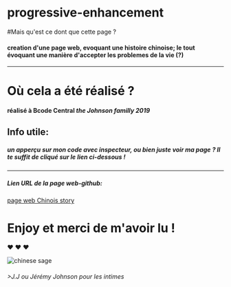 # progressive-enhancement


#Mais qu'est ce dont que cette page ?  

#### creation d'une page web, evoquant une histoire chinoise; le tout évoquant une manière d'accepter les problemes de la vie (?)

----------------------------------------------------------------------------------------------------------------------------------------------

# Où cela a été réalisé ?  

#### réalisé à Bcode Central *the Johnson familly 2019*


## Info utile: 

##### *un apperçu sur mon code avec inspecteur, ou bien juste voir ma page ? Il te suffit de cliqué sur le lien ci-dessous !*

-----------------------------------------------------------------------

##### Lien URL de la page web-github:

[page web Chinois story]("")




# Enjoy et merci de m'avoir lu ! 
:heart: :heart: :heart:  


![chinese sage](http://giphygifs.s3.amazonaws.com/media/OiCdmDO2221Ww/giphy.gif)


###### >J.J *ou Jérémy Johnson pour les intimes*
